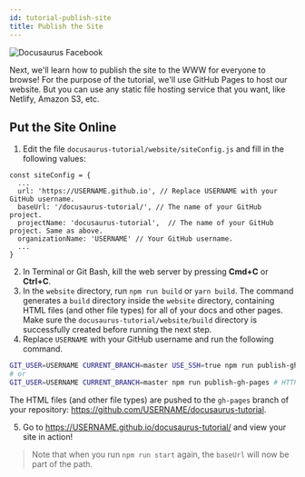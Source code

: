```yaml
---
id: tutorial-publish-site
title: Publish the Site
---
```


<img alt="Docusaurus Facebook" src="/img/undraw_docusaurus_fb.svg" class="docImage"/>

Next, we'll learn how to publish the site to the WWW for everyone to browse! For the purpose of the tutorial, we'll use GitHub Pages to host our website. But you can use any static file hosting service that you want, like Netlify, Amazon S3, etc.

## Put the Site Online

1. Edit the file `docusaurus-tutorial/website/siteConfig.js` and fill in the following values:

```
const siteConfig = {
  ...
  url: 'https://USERNAME.github.io', // Replace USERNAME with your GitHub username.
  baseUrl: '/docusaurus-tutorial/', // The name of your GitHub project.
  projectName: 'docusaurus-tutorial',  // The name of your GitHub project. Same as above.
  organizationName: 'USERNAME' // Your GitHub username.
  ...
}
```

2. In Terminal or Git Bash, kill the web server by pressing **Cmd+C** or **Ctrl+C**.
3. In the `website` directory, run `npm run build` or `yarn build`. The command generates a `build` directory inside the `website` directory, containing HTML files (and other file types) for all of your docs and other pages. Make sure the `docusaurus-tutorial/website/build` directory is successfully created before running the next step.
4. Replace `USERNAME` with your GitHub username and run the following command.

```sh
GIT_USER=USERNAME CURRENT_BRANCH=master USE_SSH=true npm run publish-gh-pages # SSH
# or
GIT_USER=USERNAME CURRENT_BRANCH=master npm run publish-gh-pages # HTTPS
```

The HTML files (and other file types) are pushed to the `gh-pages` branch of your repository: https://github.com/USERNAME/docusaurus-tutorial.

5. Go to https://USERNAME.github.io/docusaurus-tutorial/ and view your site in action!

> Note that when you run `npm run start` again, the `baseUrl` will now be part of the path.
